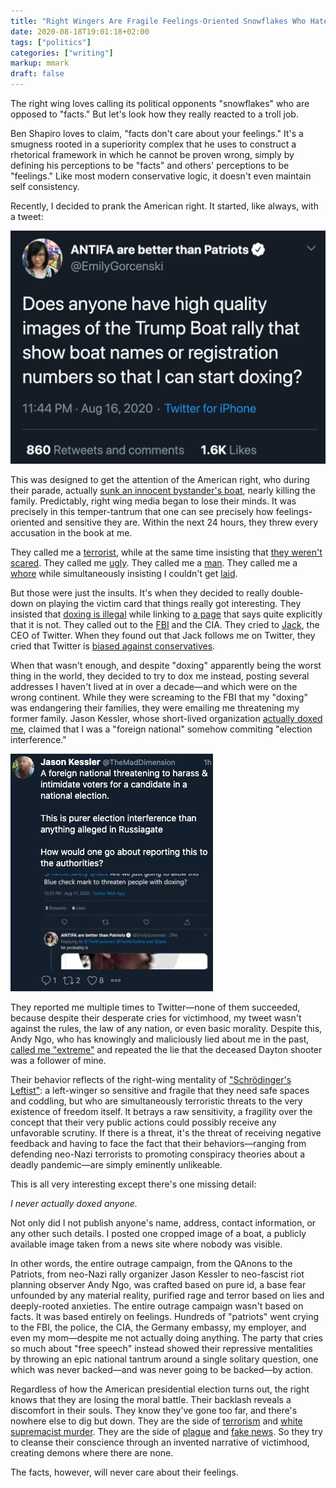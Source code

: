 ```yaml
---
title: "Right Wingers Are Fragile Feelings-Oriented Snowflakes Who Hate Facts"
date: 2020-08-18T19:01:18+02:00
tags: ["politics"]
categories: ["writing"]
markup: mmark
draft: false
---
```


The right wing loves calling its political opponents "snowflakes" who are opposed to "facts." But let's look how they really reacted to a troll job.

<!--more-->

Ben Shapiro loves to claim, "facts don't care about your feelings." It's a smugness rooted in a superiority complex that he uses to construct a rhetorical framework in which he cannot be proven wrong, simply by defining his perceptions to be "facts" and others' perceptions to be "feelings." Like most modern conservative logic, it doesn't even maintain self consistency.

Recently, I decided to prank the American right. It started, like always, with a tweet:

![A post seeking images on the boat rally, for apparent doxing purposes](boat-dox.png)

This was designed to get the attention of the American right, who during their parade, actually [sunk an innocent bystander's boat](https://www.youtube.com/watch?v=CjZ2Xex2PnI), nearly killing the family. Predictably, right wing media began to lose their minds. It was precisely in this temper-tantrum that one can see precisely how feelings-oriented and sensitive they are. Within the next 24 hours, they threw every accusation in the book at me.

They called me a [terrorist](https://twitter.com/bethegreenone/status/1295711998144131074?s=20), while at the same time insisting that [they weren't scared](https://twitter.com/mattmaj89000414/status/1295598763894083587?s=20). They called me [ugly](https://twitter.com/al47200484/status/1295761138261479424?s=20). They called me a [man](https://twitter.com/oppressall/status/1295718744031928320?s=20). They called me a [whore](https://twitter.com/FreedomReigns9/status/1295519397818376192?s=20) while simultaneously insisting I couldn't get [laid](https://twitter.com/AzulikRoberto/status/1295557483591860230?s=20).

But those were just the insults. It's when they decided to really double-down on playing the victim card that things really got interesting. They insisted that [doxing is illegal](https://twitter.com/StymieSays/status/1295492879746359296?s=20) while linking to [a page](https://blogs.findlaw.com/blotter/2018/01/is-doxing-illegal.html) that says quite explicitly that it is not. They called out to the [FBI](https://twitter.com/realitybiasnews/status/1295766403459551236?s=20) and the CIA. They cried to [Jack](https://twitter.com/coldc_offee/status/1295652544753131521?s=20), the CEO of Twitter. When they found out that Jack follows me on Twitter, they cried that Twitter is [biased against conservatives](https://twitter.com/OverGrownSauce/status/1295718471716581376?s=20).

When that wasn't enough, and despite "doxing" apparently being the worst thing in the world, they decided to try to dox me instead, posting several addresses I haven't lived at in over a decade—and which were on the wrong continent. While they were screaming to the FBI that my "doxing" was endangering their families, they were emailing me threatening my former family. Jason Kessler, whose short-lived organization [actually doxed me](https://www.washingtonpost.com/local/public-safety/organizer-of-unite-the-right-rally-in-charlottesville-arrested-again/2017/10/17/ae98ee24-b372-11e7-add3-da4b781e34b1_story.html), claimed that I was a "foreign national" somehow commiting "election interference."

![Jason Kessler, a known perjurer, making things up](kessler-loser.jpeg)

They reported me multiple times to Twitter—none of them succeeded, because despite their desperate cries for victimhood, my tweet wasn't against the rules, the law of any nation, or even basic morality. Despite this, Andy Ngo, who has knowingly and maliciously lied about me in the past, [called me "extreme"](https://twitter.com/MrAndyNgo/status/1295641607383863296?s=20) and repeated the lie that the deceased Dayton shooter was a follower of mine.

Their behavior reflects of the right-wing mentality of ["Schrödinger's Leftist"](https://www.urbandictionary.com/define.php?term=Schr%C3%B6dinger%27s%20leftist): a left-winger so sensitive and fragile that they need safe spaces and coddling, but who are simultaneously terroristic threats to the very existence of freedom itself. It betrays a raw sensitivity, a fragility over the concept that their very public actions could possibly receive any unfavorable scrutiny. If there is a threat, it's the threat of receiving negative feedback and having to face the fact that their behaviors—ranging from defending neo-Nazi terrorists to promoting conspiracy theories about a deadly pandemic—are simply eminently unlikeable.

This is all very interesting except there's one missing detail:

_I never actually doxed anyone._

Not only did I not publish anyone's name, address, contact information, or any other such details. I posted one cropped image of a boat, a publicly available image taken from a news site where nobody was visible.

In other words, the entire outrage campaign, from the QAnons to the Patriots, from neo-Nazi rally organizer Jason Kessler to neo-fascist riot planning observer Andy Ngo, was crafted based on pure id, a base fear unfounded by any material reality, purified rage and terror based on lies and deeply-rooted anxieties. The entire outrage campaign wasn't based on facts. It was based entirely on feelings. Hundreds of "patriots" went crying to the FBI, the police, the CIA, the Germany embassy, my employer, and even my mom—despite me not actually doing anything. The party that cries so much about "free speech" instead showed their repressive mentalities by throwing an epic national tantrum around a single solitary question, one which was never backed—and was never going to be backed—by action.

Regardless of how the American presidential election turns out, the right knows that they are losing the moral battle. Their backlash reveals a discomfort in their souls. They know they've gone too far, and there's nowhere else to dig but down. They are the side of [terrorism](https://www.forbes.com/sites/carlieporterfield/2020/06/25/white-supremacist-terrorism-on-the-rise-and-spreading/) and [white supremacist murder](https://www.adl.org/murder-and-extremism-2019). They are the side of [plague](https://www.nbcnews.com/think/opinion/covid-19-conspiracies-get-embraced-trump-right-wing-media-because-ncna1235238) and [fake news](https://www.theguardian.com/technology/2018/feb/06/sharing-fake-news-us-rightwing-study-trump-university-of-oxford). So they try to cleanse their conscience through an invented narrative of victimhood, creating demons where there are none.

The facts, however, will never care about their feelings.
